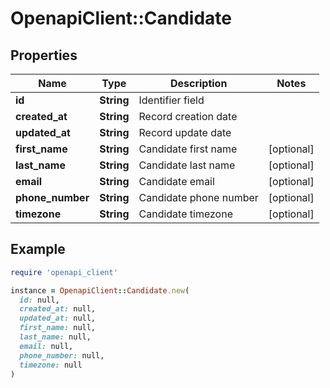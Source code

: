 # OpenapiClient::Candidate

## Properties

| Name | Type | Description | Notes |
| ---- | ---- | ----------- | ----- |
| **id** | **String** | Identifier field |  |
| **created_at** | **String** | Record creation date |  |
| **updated_at** | **String** | Record update date |  |
| **first_name** | **String** | Candidate first name | [optional] |
| **last_name** | **String** | Candidate last name | [optional] |
| **email** | **String** | Candidate email | [optional] |
| **phone_number** | **String** | Candidate phone number | [optional] |
| **timezone** | **String** | Candidate timezone | [optional] |

## Example

```ruby
require 'openapi_client'

instance = OpenapiClient::Candidate.new(
  id: null,
  created_at: null,
  updated_at: null,
  first_name: null,
  last_name: null,
  email: null,
  phone_number: null,
  timezone: null
)
```

